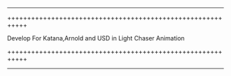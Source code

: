 ----

+++++++++++++++++++++++++++++++++++++++++++++++++++++++++++

Develop For Katana,Arnold and USD in Light Chaser Animation

+++++++++++++++++++++++++++++++++++++++++++++++++++++++++++

----


